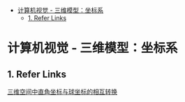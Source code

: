 - [计算机视觉 - 三维模型：坐标系](#计算机视觉---三维模型坐标系)
  - [1. Refer Links](#1-refer-links)

# 计算机视觉 - 三维模型：坐标系

## 1. Refer Links

[三维空间中直角坐标与球坐标的相互转换](https://www.cnblogs.com/hans_gis/archive/2012/11/21/2755126.html)